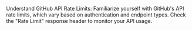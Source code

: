 Understand GitHub API Rate Limits: Familiarize yourself with GitHub's API rate limits, which vary based on authentication and endpoint types. Check the "Rate Limit" response header to monitor your API usage.
